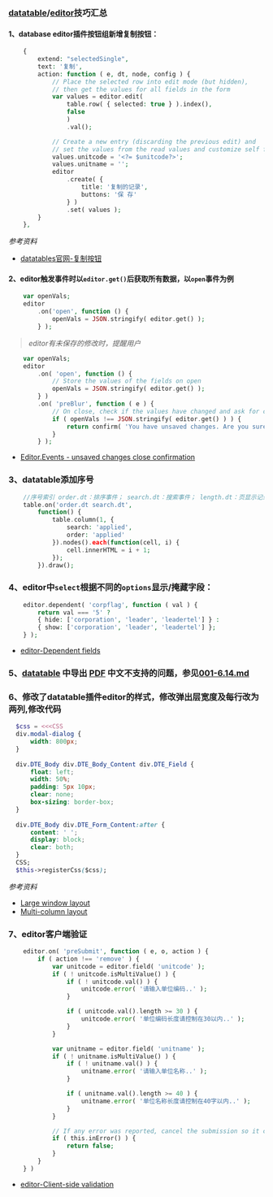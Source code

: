 ### [datatable](https://datatables.net/)/[editor](https://editor.datatables.net)技巧汇总
#### 1、database editor插件按钮组新增复制按钮：
```php
    {
        extend: "selectedSingle",
        text: '复制',
        action: function ( e, dt, node, config ) {
            // Place the selected row into edit mode (but hidden),
            // then get the values for all fields in the form
            var values = editor.edit(
                table.row( { selected: true } ).index(),
                false
                )
                .val();

            // Create a new entry (discarding the previous edit) and
            // set the values from the read values and customize self fields's default value
            values.unitcode = '<?= $unitcode?>';
            values.unitname = '';
            editor
                .create( {
                    title: '复制的记录',
                    buttons: '保 存'
                } )
                .set( values );
        }
    },
```
*参考资料*

- [datatables官网-复制按钮](https://editor.datatables.net/examples/api/duplicateButton.html)

#### 2、editor触发事件时以`editor.get()`后获取所有数据，以`open`事件为例
```php
    var openVals;
    editor
        .on('open', function () {
            openVals = JSON.stringify( editor.get() );
        } );
```

>*editor有未保存的修改时，提醒用户*
```php
    var openVals;
    editor
        .on( 'open', function () {
            // Store the values of the fields on open
            openVals = JSON.stringify( editor.get() );
        } )
        .on( 'preBlur', function ( e ) {
            // On close, check if the values have changed and ask for closing confirmation if they have
            if ( openVals !== JSON.stringify( editor.get() ) ) {
                return confirm( 'You have unsaved changes. Are you sure you want to exit?' );
            }
        } );
```

- [Editor.Events - unsaved changes close confirmation](https://editor.datatables.net/examples/api/confirmClose.html)

### 3、datatable添加序号
```php
    //序号索引 order.dt：排序事件； search.dt：搜索事件； length.dt：页显示记录数变更事件
    table.on('order.dt search.dt',
        function() {
            table.column(1, {
                search: 'applied',
                order: 'applied'
            }).nodes().each(function(cell, i) {
                cell.innerHTML = i + 1;
            });
        }).draw();
```

### 4、editor中`select`根据不同的`options`显示/掩藏字段：
```php
    editor.dependent( 'corpflag', function ( val ) {
        return val === '5' ?
        { hide: ['corporation', 'leader', 'leadertel'] } :
        { show: ['corporation', 'leader', 'leadertel'] };
    } );
```

- [editor-Dependent fields](https://editor.datatables.net/examples/api/dependentFields.html)

### 5、[datatable](https://www.datatables.net/) 中导出 [PDF](http://pdfmake.org/#/gettingstarted) 中文不支持的问题，参见[001-6.14.md](https://github.com/tqsq2005/Yii2adv/blob/master/Yii2%E5%B0%8F%E7%BB%93/001-6%E6%9C%8814.md)

### 6、修改了datatable插件editor的样式，修改弹出层宽度及每行改为两列,修改代码
```php
  $css = <<<CSS
  div.modal-dialog {
      width: 800px;
  }
  
  div.DTE_Body div.DTE_Body_Content div.DTE_Field {
      float: left;
      width: 50%;
      padding: 5px 10px;
      clear: none;
      box-sizing: border-box;
  }
  
  div.DTE_Body div.DTE_Form_Content:after {
      content: ' ';
      display: block;
      clear: both;
  }
  CSS;
  $this->registerCss($css);
```
*参考资料*

- [Large window layout](https://editor.datatables.net/examples/styling/large.html)
- [Multi-column layout](https://editor.datatables.net/examples/styling/columns.html)

### 7、editor客户端验证
```php
    editor.on( 'preSubmit', function ( e, o, action ) {
        if ( action !== 'remove' ) {
            var unitcode = editor.field( 'unitcode' );
            if ( ! unitcode.isMultiValue() ) {
                if ( ! unitcode.val() ) {
                    unitcode.error( '请输入单位编码..' );
                }

                if ( unitcode.val().length >= 30 ) {
                    unitcode.error( '单位编码长度请控制在30以内..' );
                }
            }

            var unitname = editor.field( 'unitname' );
            if ( ! unitname.isMultiValue() ) {
                if ( ! unitname.val() ) {
                    unitname.error( '请输入单位名称..' );
                }

                if ( unitname.val().length >= 40 ) {
                    unitname.error( '单位名称长度请控制在40字以内..' );
                }
            }

            // If any error was reported, cancel the submission so it can be corrected
            if ( this.inError() ) {
                return false;
            }
        }
    } )
```

- [editor-Client-side validation](https://editor.datatables.net/examples/api/clientValidation.html)